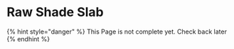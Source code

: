 # Raw Shade Slab

{% hint style="danger" %}
This Page is not complete yet. Check back later
{% endhint %}

